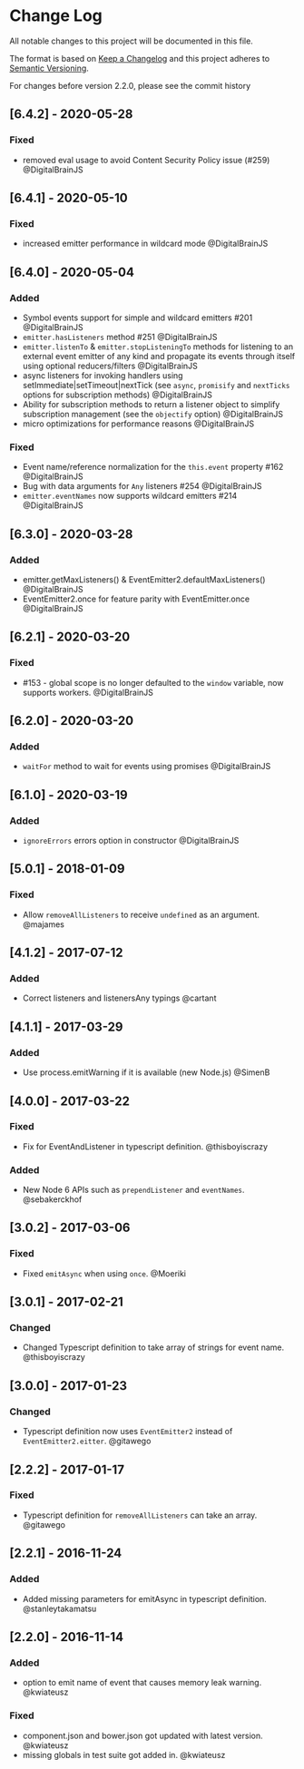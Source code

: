 # Change Log
All notable changes to this project will be documented in this file.

The format is based on [Keep a Changelog](http://keepachangelog.com/)
and this project adheres to [Semantic Versioning](http://semver.org/).

For changes before version 2.2.0, please see the commit history

## [6.4.2] - 2020-05-28

### Fixed
- removed eval usage to avoid Content Security Policy issue (#259) @DigitalBrainJS

## [6.4.1] - 2020-05-10

### Fixed
- increased emitter performance in wildcard mode @DigitalBrainJS

## [6.4.0] - 2020-05-04

### Added

- Symbol events support for simple and wildcard emitters #201 @DigitalBrainJS
- `emitter.hasListeners` method #251 @DigitalBrainJS
- `emitter.listenTo` & `emitter.stopListeningTo` methods for listening to an external event emitter of any kind and propagate its events through itself using optional reducers/filters @DigitalBrainJS
- async listeners for invoking handlers using setImmediate|setTimeout|nextTick (see `async`, `promisify` and `nextTicks` options for subscription methods) @DigitalBrainJS
- Ability for subscription methods to return a listener object to simplify subscription management (see the `objectify` option) @DigitalBrainJS
- micro optimizations for performance reasons @DigitalBrainJS

### Fixed

- Event name/reference normalization for the `this.event` property #162 @DigitalBrainJS
- Bug with data arguments for `Any` listeners #254 @DigitalBrainJS
- `emitter.eventNames` now supports wildcard emitters #214 @DigitalBrainJS

## [6.3.0] - 2020-03-28

### Added
- emitter.getMaxListeners() & EventEmitter2.defaultMaxListeners() @DigitalBrainJS
- EventEmitter2.once for feature parity with EventEmitter.once @DigitalBrainJS

## [6.2.1] - 2020-03-20

### Fixed
- #153 - global scope is no longer defaulted to the `window` variable, now supports workers. @DigitalBrainJS

## [6.2.0] - 2020-03-20

### Added
- `waitFor` method to wait for events using promises @DigitalBrainJS

## [6.1.0] - 2020-03-19

### Added
- `ignoreErrors` errors option in constructor @DigitalBrainJS

## [5.0.1] - 2018-01-09

### Fixed
- Allow `removeAllListeners` to receive `undefined` as an argument. @majames

## [4.1.2] - 2017-07-12
### Added
- Correct listeners and listenersAny typings @cartant

## [4.1.1] - 2017-03-29
### Added
- Use process.emitWarning if it is available (new Node.js) @SimenB

## [4.0.0] - 2017-03-22
### Fixed
- Fix for EventAndListener in typescript definition. @thisboyiscrazy

### Added
- New Node 6 APIs such as `prependListener` and `eventNames`. @sebakerckhof

## [3.0.2] - 2017-03-06
### Fixed
- Fixed `emitAsync` when using `once`. @Moeriki

## [3.0.1] - 2017-02-21
### Changed
- Changed Typescript definition to take array of strings for event name. @thisboyiscrazy

## [3.0.0] - 2017-01-23
### Changed
- Typescript definition now uses `EventEmitter2` instead of `EventEmitter2.eitter`. @gitawego

## [2.2.2] - 2017-01-17
### Fixed
- Typescript definition for `removeAllListeners` can take an array. @gitawego

## [2.2.1] - 2016-11-24
### Added
- Added missing parameters for emitAsync in typescript definition. @stanleytakamatsu

## [2.2.0] - 2016-11-14
### Added
- option to emit name of event that causes memory leak warning. @kwiateusz

### Fixed
- component.json and bower.json got updated with latest version. @kwiateusz
- missing globals in test suite got added in.  @kwiateusz
